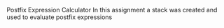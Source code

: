 Postfix Expression Calculator
In this assignment a stack was created and used to evaluate postfix expressions
